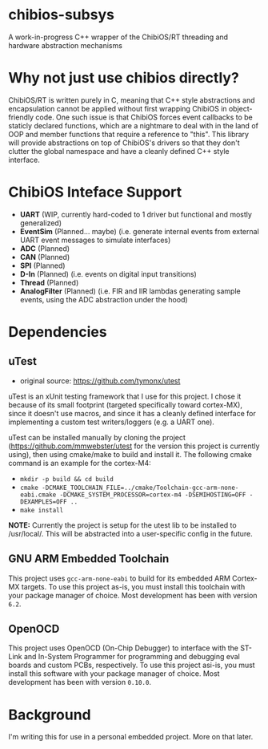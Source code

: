 # chibios-subsys
A work-in-progress C++ wrapper of the ChibiOS/RT threading and hardware abstraction mechanisms

# Why not just use chibios directly?
ChibiOS/RT is written purely in C, meaning that C++ style abstractions and encapsulation cannot be applied without first wrapping ChibiOS in object-friendly code. One such issue is that ChibiOS forces event callbacks to be staticly declared functions, which are a nightmare to deal with in the land of OOP and member functions that require a reference to "this". This library will provide abstractions on top of ChibiOS's drivers so that they don't clutter the global namespace and have a cleanly defined C++ style interface.

# ChibiOS Inteface Support
- **UART** (WIP, currently hard-coded to 1 driver but functional and mostly generalized)
- **EventSim** (Planned... maybe) (i.e. generate internal events from external UART event messages to simulate interfaces)
- **ADC** (Planned)
- **CAN** (Planned)
- **SPI** (Planned)
- **D-In** (Planned) (i.e. events on digital input transitions)
- **Thread** (Planned)
- **AnalogFilter** (Planned) (i.e. FIR and IIR lambdas generating sample events, using the ADC abstraction under the hood)

# Dependencies
## uTest
 - original source: https://github.com/tymonx/utest

uTest is an xUnit testing framework that I use for this project. I chose it because of its small footprint (targeted specifically toward cortex-MX), since it doesn't use macros, and since it has a cleanly defined interface for implementing a custom test writers/loggers (e.g. a UART one).

uTest can be installed manually by cloning the project (https://github.com/mmwebster/utest for the version this project is currently using), then using cmake/make to build and install it. The following cmake command is an example for the cortex-M4:

* `mkdir -p build && cd build`
* `cmake -DCMAKE_TOOLCHAIN_FILE=../cmake/Toolchain-gcc-arm-none-eabi.cmake -DCMAKE_SYSTEM_PROCESSOR=cortex-m4 -DSEMIHOSTING=OFF -DEXAMPLES=OFF ..`
* `make install`

__NOTE:__ Currently the project is setup for the utest lib to be installed to /usr/local/. This will be abstracted into a user-specific config in the future.

## GNU ARM Embedded Toolchain
This project uses `gcc-arm-none-eabi` to build for its embedded ARM Cortex-MX targets. To use this project as-is, you must install this toolchain with your package manager of choice. Most development has been with version `6.2`.

## OpenOCD
This project uses OpenOCD (On-Chip Debugger) to interface with the ST-Link and In-System Programmer for programming and debugging eval boards and custom PCBs, respectively. To use this project asi-is, you must install this software with your package manager of choice. Most development has been with version `0.10.0`.

# Background
I'm writing this for use in a personal embedded project. More on that later.

